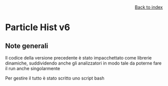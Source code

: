 <div style="text-align: right">

[Back to index](../README.md)
</div>

# Particle Hist v6

## Note generali

Il codice della versione precedente è stato impacchettato come librerie dinamiche, suddividendo anche gli analizzatori in modo tale da poterne fare il run anche singolarmente

Per gestire il tutto è stato scritto uno script bash